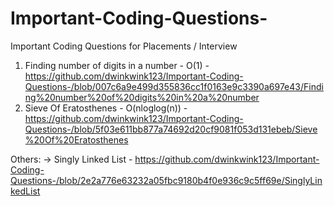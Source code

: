 # Important-Coding-Questions-
Important Coding Questions for Placements / Interview 

1. Finding number of digits in a number - O(1) - https://github.com/dwinkwink123/Important-Coding-Questions-/blob/007c6a9e499d355836cc1f0163e9c3390a697e43/Finding%20number%20of%20digits%20in%20a%20number
2. Sieve Of Eratosthenes - O(nloglog(n)) - https://github.com/dwinkwink123/Important-Coding-Questions-/blob/5f03e611bb877a74692d20cf9081f053d131ebeb/Sieve%20Of%20Eratosthenes


Others:
-> Singly Linked List - https://github.com/dwinkwink123/Important-Coding-Questions-/blob/2e2a776e63232a05fbc9180b4f0e936c9c5ff69e/SinglyLinkedList
